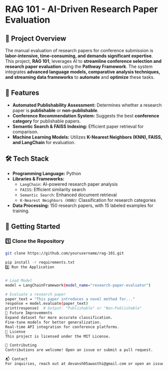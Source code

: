 # RAG 101 - AI-Driven Research Paper Evaluation

## 📌 Project Overview
The manual evaluation of research papers for conference submission is **labor-intensive, time-consuming, and demands significant expertise**. This project, **RAG 101**, leverages AI to **streamline conference selection and research paper evaluation** using the **Pathway Framework**. The system integrates **advanced language models, comparative analysis techniques, and streaming data frameworks** to **automate** and **optimize** these tasks.

## 🚀 Features
- **Automated Publishability Assessment:** Determines whether a research paper is **publishable** or **non-publishable**.
- **Conference Recommendation System:** Suggests the best **conference category** for publishable papers.
- **Semantic Search & FAISS Indexing:** Efficient paper retrieval for comparison.
- **Machine Learning Models:** Utilizes **K-Nearest Neighbors (KNN), FAISS, and LangChain** for evaluation.

## 🛠 Tech Stack
- **Programming Language:** Python
- **Libraries & Frameworks:**  
  - `LangChain`: AI-powered research paper analysis  
  - `FAISS`: Efficient similarity search  
  - `Semantic Search`: Enhanced document retrieval  
  - `K-Nearest Neighbors (KNN)`: Classification for research categories  
- **Data Processing:** 150 research papers, with 15 labeled examples for training.





## 🚀 Getting Started

### 1️⃣ Clone the Repository
```sh
git clone https://github.com/yourusername/rag-101.git

pip install -r requirements.txt
3️⃣ Run the Application


# Load Model
model = LangChainFramework(model_name="research-paper-evaluator")

# Evaluate a research paper
paper_text = "This paper introduces a novel method for..."
response = model.evaluate(paper_text)
print(response)  # Output: "Publishable" or "Non-Publishable"
🎯 Future Improvements
Expand dataset for more accurate classification.
Fine-tune models for better generalization.
Real-time API integration for conference platforms.
📜 License
This project is licensed under the MIT License.

🤝 Contributing
Contributions are welcome! Open an issue or submit a pull request.

📬 Contact
For inquiries, reach out at devansh05awasthi@gmail.com or open an issue in the repo.
